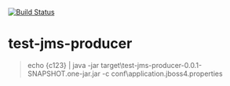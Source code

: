 [![Build Status](https://snap-ci.com/imjorge/test-jms-producer/branch/master/build_image)](https://snap-ci.com/imjorge/test-jms-producer/branch/master)

test-jms-producer
=================

> echo {c123} | java -jar target\test-jms-producer-0.0.1-SNAPSHOT.one-jar.jar -c conf\application.jboss4.properties
